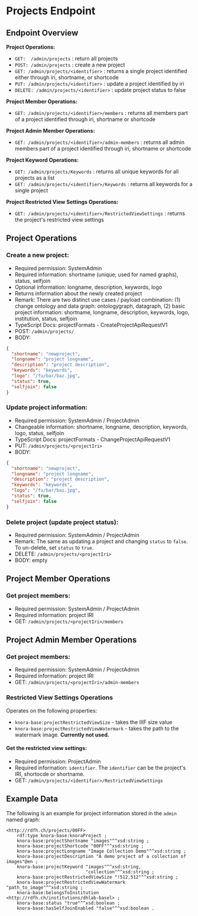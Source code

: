 <!---
Copyright © 2015-2019 the contributors (see Contributors.md).

This file is part of Knora.

Knora is free software: you can redistribute it and/or modify
it under the terms of the GNU Affero General Public License as published
by the Free Software Foundation, either version 3 of the License, or
(at your option) any later version.

Knora is distributed in the hope that it will be useful,
but WITHOUT ANY WARRANTY; without even the implied warranty of
MERCHANTABILITY or FITNESS FOR A PARTICULAR PURPOSE.  See the
GNU Affero General Public License for more details.

You should have received a copy of the GNU Affero General Public
License along with Knora.  If not, see <http://www.gnu.org/licenses/>.
-->

# Projects Endpoint

## Endpoint Overview

**Project Operations:**
- `GET:  /admin/projects` : return all projects
- `POST: /admin/projects` : create a new project
- `GET: /admin/projects/<identifier>` : returns a single project identified either through iri, shortname, or shortcode
- `PUT: /admin/projects/<identifier>` : update a project identified by iri
- `DELETE: /admin/projects/<identifier>` : update project status to false

**Project Member Operations:**
- `GET: /admin/projects/<identifier>/members` : returns all members part of a project identified through iri, shortname or shortcode

**Project Admin Member Operations:**
- `GET: /admin/projects/<identifier>/admin-members` : returns all admin members part of a project identified through iri, shortname or shortcode

**Project Keyword Operations:**
- `GET: /admin/projects/Keywords` : returns all unique keywords for all projects as a list
- `GET: /admin/projects/<identifier>/Keywords` : returns all keywords for a single project

**Project Restricted View Settings Operations:**
- `GET: /admin/projects/<identifier>/RestrictedViewSettings` : returns the project's restricted view settings


## Project Operations

### Create a new project:

  - Required permission: SystemAdmin
  - Required information: shortname (unique; used for named graphs),
    status, selfjoin
  - Optional information: longname, description, keywords, logo
  - Returns information about the newly created project
  - Remark: There are two distinct use cases / payload combination:
    (1) change ontology and data graph: ontologygraph, datagraph,
    (2) basic project information: shortname, longname, description,
    keywords, logo, institution, status, selfjoin
  - TypeScript Docs: projectFormats - CreateProjectApiRequestV1
  - POST: `/admin/projects/`
  - BODY:

```JSON
{
  "shortname": "newproject",
  "longname": "project longname",
  "description": "project description",
  "keywords": "keywords",
  "logo": "/fu/bar/baz.jpg",
  "status": true,
  "selfjoin": false
}
```

### Update project information:

  - Required permission: SystemAdmin / ProjectAdmin
  - Changeable information: shortname, longname, description,
    keywords, logo, status, selfjoin
  - TypeScript Docs: projectFormats - ChangeProjectApiRequestV1
  - PUT: `/admin/projects/<projectIri>`
  - BODY:

```JSON
{
  "shortname": "newproject",
  "longname": "project longname",
  "description": "project description",
  "keywords": "keywords",
  "logo": "/fu/bar/baz.jpg",
  "status": true,
  "selfjoin": false
}
```

### Delete project (update project status):

  - Required permission: SystemAdmin / ProjectAdmin
  - Remark: The same as updating a project and changing `status` to
    `false`. To un-delete, set `status` to `true`.
  - DELETE: `/admin/projects/<projectIri>`
  - BODY: empty


## Project Member Operations

### Get project members:

  - Required permission: SystemAdmin / ProjectAdmin
  - Required information: project IRI
  - GET: `/admin/projects/<projectIri>/members`


## Project Admin Member Operations

### Get project members:

  - Required permission: SystemAdmin / ProjectAdmin
  - Required information: project IRI
  - GET: `/admin/projects/<projectIri>/admin-members`


### Restricted View Settings Operations

Operates on the following properties:
 - `knora-base:projectRestrictedViewSize` - takes the IIIF size value
 - `knora-base:projectRestrictedViewWatermark` - takes the path to the watermark image. **Currently not used.**

#### Get the restricted view settings:

  - Required permission: ProjectAdmin
  - Required information: `identifier`. The `identifier` can be the project's IRI, shortocde or shortname.
  - GET: `/admin/projects/<identifier>/RestrictedViewSettings`

## Example Data

The following is an example for project information stored in the `admin` named graph:

```
<http://rdfh.ch/projects/00FF>
    rdf:type knora-base:knoraProject ;
    knora-base:projectShortname "images"^^xsd:string ;
    knora-base:projectShortcode "00FF"^^xsd:string ;
    knora-base:projectLongname "Image Collection Demo"^^xsd:string ;
    knora-base:projectDescription "A demo project of a collection of images"@en ;
    knora-base:projectKeyword "images"^^xsd:string,
                              "collection"^^xsd:string ;
    knora-base:projectRestrictedViewSize "!512,512"^^xsd:string ;
    knora-base:projectRestrictedViewWatermark "path_to_image"^^xsd:string ;
    knora-base:belongsToInstitution <http://rdfh.ch/institutions/dhlab-basel> ;
    knora-base:status "true"^^xsd:boolean ;
    knora-base:hasSelfJoinEnabled "false"^^xsd:boolean .
```

